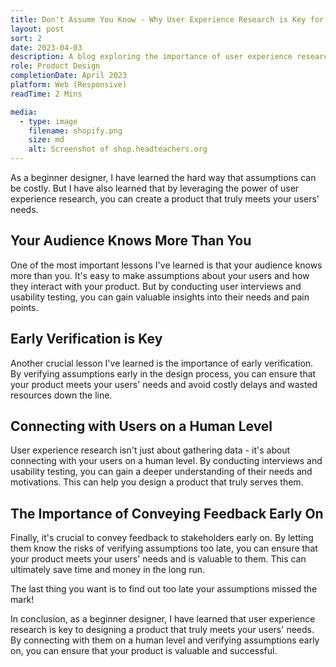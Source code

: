 ```yaml
---
title: Don't Assume You Know - Why User Experience Research is Key for Successful Product Design
layout: post
sort: 2
date: 2023-04-03
description: A blog exploring the importance of user experience research in product design and the potential dangers of assumptions.
role: Product Design
completionDate: April 2023
platform: Web (Responsive)
readTime: 2 Mins

media:
  - type: image
    filename: shopify.png
    size: md
    alt: Screenshot of shop.headteachers.org
---
```


As a beginner designer, I have learned the hard way that assumptions can be costly. But I have also learned that by leveraging the power of user experience research, you can create a product that truly meets your users' needs.

## Your Audience Knows More Than You

One of the most important lessons I've learned is that your audience knows more than you. It's easy to make assumptions about your users and how they interact with your product. But by conducting user interviews and usability testing, you can gain valuable insights into their needs and pain points.

## Early Verification is Key

Another crucial lesson I've learned is the importance of early verification. By verifying assumptions early in the design process, you can ensure that your product meets your users' needs and avoid costly delays and wasted resources down the line.

## Connecting with Users on a Human Level

User experience research isn't just about gathering data - it's about connecting with your users on a human level. By conducting interviews and usability testing, you can gain a deeper understanding of their needs and motivations. This can help you design a product that truly serves them.

## The Importance of Conveying Feedback Early On

Finally, it's crucial to convey feedback to stakeholders early on. By letting them know the risks of verifying assumptions too late, you can ensure that your product meets your users' needs and is valuable to them. This can ultimately save time and money in the long run.

The last thing you want is to find out too late your assumptions missed the mark!

In conclusion, as a beginner designer, I have learned that user experience research is key to designing a product that truly meets your users' needs. By connecting with them on a human level and verifying assumptions early on, you can ensure that your product is valuable and successful.